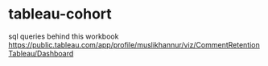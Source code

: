 # tableau-cohort

sql queries behind this workbook 
https://public.tableau.com/app/profile/muslikhannur/viz/CommentRetentionTableau/Dashboard
